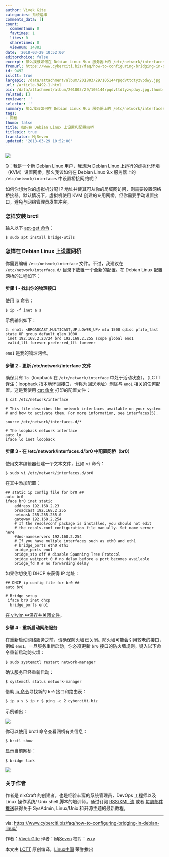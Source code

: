 ```yaml
---
author: Vivek Gite
categories: 系统运维
comments_data: []
count:
  commentnum: 0
  favtimes: 1
  likes: 0
  sharetimes: 0
  viewnum: 14882
date: '2018-03-29 10:52:00'
editorchoice: false
excerpt: 那么我该如何在 Debian Linux 9.x 服务器上的 /etc/network/interfaces 中设置桥接网络呢？
fromurl: https://www.cyberciti.biz/faq/how-to-configuring-bridging-in-debian-linux/
id: 9492
islctt: true
largepic: /data/attachment/album/201803/29/105144rpqdvttdtyzvpdwy.jpg
url: /article-9492-1.html
pic: /data/attachment/album/201803/29/105144rpqdvttdtyzvpdwy.jpg.thumb.jpg
related: []
reviewer: ''
selector: ''
summary: 那么我该如何在 Debian Linux 9.x 服务器上的 /etc/network/interfaces 中设置桥接网络呢？
tags:
- 网桥
thumb: false
title: 如何在 Debian Linux 上设置和配置网桥
titlepic: true
translator: MjSeven
updated: '2018-03-29 10:52:00'
---
```


![](/data/attachment/album/201803/29/105144rpqdvttdtyzvpdwy.jpg)


Q：我是一个新 Debian Linux 用户，我想为 Debian Linux 上运行的虚拟化环境（KVM）设置网桥。那么我该如何在 Debian Linux 9.x 服务器上的 `/etc/network/interfaces` 中设置桥接网络呢？


如何你想为你的虚拟机分配 IP 地址并使其可从你的局域网访问，则需要设置网络桥接器。默认情况下，虚拟机使用 KVM 创建的专用网桥。但你需要手动设置接口，避免与网络管理员发生冲突。


### 怎样安装 brctl


输入以下 [apt-get 命令](https://www.cyberciti.biz/tips/linux-debian-package-management-cheat-sheet.html "See Linux/Unix apt-get command examples for more info")：



```
$ sudo apt install bridge-utils

```

### 怎样在 Debian Linux 上设置网桥


你需要编辑 `/etc/network/interface` 文件。不过，我建议在 `/etc/network/interface.d/` 目录下放置一个全新的配置。在 Debian Linux 配置网桥的过程如下：


#### 步骤 1 - 找出你的物理接口


使用 [ip 命令](https://www.cyberciti.biz/faq/linux-ip-command-examples-usage-syntax/ "See Linux/Unix ip command examples for more info")：



```
$ ip -f inet a s

```

示例输出如下：



```
2: eno1: <BROADCAST,MULTICAST,UP,LOWER_UP> mtu 1500 qdisc pfifo_fast state UP group default qlen 1000
 inet 192.168.2.23/24 brd 192.168.2.255 scope global eno1
 valid_lft forever preferred_lft forever

```

`eno1` 是我的物理网卡。


#### 步骤 2 - 更新 /etc/network/interface 文件


确保只有 `lo`（loopback 在 `/etc/network/interface` 中处于活动状态）。（LCTT 译注：loopback 指本地环回接口，也称为回送地址）删除与 `eno1` 相关的任何配置。这是我使用 [cat 命令](https://www.cyberciti.biz/faq/linux-unix-appleosx-bsd-cat-command-examples/ "See Linux/Unix cat command examples for more info") 打印的配置文件：



```
$ cat /etc/network/interface

```


```
# This file describes the network interfaces available on your system
# and how to activate them. For more information, see interfaces(5).
 
source /etc/network/interfaces.d/*
 
# The loopback network interface
auto lo
iface lo inet loopback

```

#### 步骤 3 - 在 /etc/network/interfaces.d/br0 中配置网桥（br0）


使用文本编辑器创建一个文本文件，比如 `vi` 命令：



```
$ sudo vi /etc/network/interfaces.d/br0

```

在其中添加配置：



```
## static ip config file for br0 ##
auto br0
iface br0 inet static
    address 192.168.2.23
    broadcast 192.168.2.255
    netmask 255.255.255.0
    gateway 192.168.2.254
    # If the resolvconf package is installed, you should not edit
    # the resolv.conf configuration file manually. Set name server here
    #dns-nameservers 192.168.2.254
    # If you have muliple interfaces such as eth0 and eth1
    # bridge_ports eth0 eth1
    bridge_ports eno1
    bridge_stp off # disable Spanning Tree Protocol
    bridge_waitport 0 # no delay before a port becomes available
    bridge_fd 0 # no forwarding delay

```

如果你想使用 DHCP 来获得 IP 地址：



```
## DHCP ip config file for br0 ##
auto br0
 
# Bridge setup
 iface br0 inet dhcp
  bridge_ports eno1

```

[在 vi/vim 中保存并关闭文件](https://www.cyberciti.biz/faq/linux-unix-vim-save-and-quit-command/)。


#### 步骤 4 - 重新启动网络服务


在重新启动网络服务之前，请确保防火墙已关闭。防火墙可能会引用较老的接口，例如 `eno1`。一旦服务重新启动，你必须更新 `br0` 接口的防火墙规则。键入以下命令重新启动防火墙：



```
$ sudo systemctl restart network-manager

```

确认服务已经重新启动：



```
$ systemctl status network-manager

```

借助 [ip 命令](https://www.cyberciti.biz/faq/linux-ip-command-examples-usage-syntax/ "See Linux/Unix ip command examples for more info")寻找新的 `br0` 接口和路由表：



```
$ ip a s $ ip r $ ping -c 2 cyberciti.biz

```

示例输出：


![](/data/attachment/album/201803/29/105202u3nw17u7wxw7zblj.jpg)


你可以使用 brctl 命令查看网桥有关信息：



```
$ brctl show

```

显示当前网桥：



```
$ bridge link

```

![](/data/attachment/album/201803/29/105202scefig9g99cr1gid.jpg)


### 关于作者


作者是 nixCraft 的创建者，也是经验丰富的系统管理员，DevOps 工程师以及 Linux 操作系统/ Unix shell 脚本的培训师。通过订阅 [RSS/XML 流](https://www.cyberciti.biz/atom/atom.xml) 或者 [每周邮件推送](https://www.cyberciti.biz/subscribe-to-weekly-linux-unix-newsletter-for-sysadmin/)获得关于 SysAdmin, Linux/Unix 和开源主题的最新教程。




---


via: <https://www.cyberciti.biz/faq/how-to-configuring-bridging-in-debian-linux/>


作者：[Vivek GIte](https://www.cyberciti.biz/) 译者：[MjSeven](https://github.com/MjSeven) 校对：[wxy](https://github.com/wxy)


本文由 [LCTT](https://github.com/LCTT/TranslateProject) 原创编译，[Linux中国](https://linux.cn/) 荣誉推出